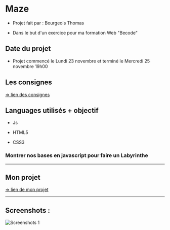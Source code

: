 # Maze

* Projet fait par : Bourgeois Thomas

* Dans le but d'un exercice pour ma formation   Web "Becode"


## Date du projet 

* Projet commencé le Lundi 23 novembre et terminé le Mercredi 25 novembre 19h00


## Les consignes

[ => lien des consignes](https://github.com/becodeorg/bxl-hopper-1-25/tree/master/The%20Hill/projects/2.amazeing)


## Languages utilisés + objectif

* Js

* HTML5

* CSS3

### Montrer nos bases en javascript pour faire un Labyrinthe

---------------------------------------------

## Mon projet

[ => lien de mon projet ]()

---------------------------------------------

## Screenshots :

![ Screenshots 1 ]()
